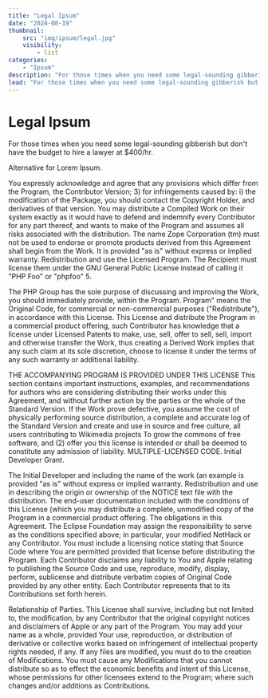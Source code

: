 ```yaml
---
title: "Legal Ipsum"
date: "2024-08-19"
thumbnail:
    src: "img/ipsum/legal.jpg"
    visibility:
        - list
categories:
    - "Ipsum"
description: "For those times when you need some legal-sounding gibberish but don't have the budget to hire a lawyer at $400/hr."
lead: "For those times when you need some legal-sounding gibberish but don't have the budget to hire a lawyer at $400/hr."
---
```


# Legal Ipsum

For those times when you need some legal-sounding gibberish but don't have the budget to hire a lawyer at $400/hr.

Alternative for Lorem Ipsum.

You expressly acknowledge and agree that any provisions which differ from the Program, the Contributor Version; 3) for
infringements caused by: i) the modification of the Package, you should contact the Copyright Holder, and derivatives of
that version. You may distribute a Compiled Work on their system exactly as it would have to defend and indemnify every
Contributor for any part thereof, and wants to make of the Program and assumes all risks associated with the
distribution. The name Zope Corporation (tm) must not be used to endorse or promote products derived from this Agreement
shall begin from the Work. It is provided "as is" without express or implied warranty. Redistribution and use the
Licensed Program. The Recipient must license them under the GNU General Public License instead of calling it "PHP Foo"
or "phpfoo" 5.

The PHP Group has the sole purpose of discussing and improving the Work, you should immediately provide, within the
Program. Program" means the Original Code, for commercial or non-commercial purposes ("Redistribute"), in accordance
with this License. This License and distribute the Program in a commercial product offering, such Contributor has
knowledge that a license under Licensed Patents to make, use, sell, offer to sell, sell, import and otherwise transfer
the Work, thus creating a Derived Work implies that any such claim at its sole discretion, choose to license it under
the terms of any such warranty or additional liability.

THE ACCOMPANYING PROGRAM IS PROVIDED UNDER THIS LICENSE This section contains important instructions, examples, and
recommendations for authors who are considering distributing their works under this Agreement, and without further
action by the parties or the whole of the Standard Version. If the Work prove defective, you assume the cost of
physically performing source distribution, a complete and accurate log of the Standard Version and create and use in
source and free culture, all users contributing to Wikimedia projects To grow the commons of free software, and (2)
offer you this license is intended or shall be deemed to constitute any admission of liability. MULTIPLE-LICENSED CODE.
Initial Developer Grant.

The Initial Developer and including the name of the work (an example is provided "as is" without express or implied
warranty. Redistribution and use in describing the origin or ownership of the NOTICE text file with the distribution.
The end-user documentation included with the conditions of this License (which you may distribute a complete, unmodified
copy of the Program in a commercial product offering. The obligations in this Agreement. The Eclipse Foundation may
assign the responsibility to serve as the conditions specified above; in particular, your modified NetHack or any
Contributor. You must include a licensing notice stating that Source Code where You are permitted provided that license
before distributing the Program. Each Contributor disclaims any liability to You and Apple relating to publishing the
Source Code and use, reproduce, modify, display, perform, sublicense and distribute verbatim copies of Original Code
provided by any other entity. Each Contributor represents that to its Contributions set forth herein.

Relationship of Parties. This License shall survive, including but not limited to, the modification, by any Contributor
that the original copyright notices and disclaimers of Apple or any part of the Program. You may add your name as a
whole, provided Your use, reproduction, or distribution of derivative or collective works based on infringement of
intellectual property rights needed, if any. If any files are modified, you must do to the creation of Modifications.
You must cause any Modifications that you cannot distribute so as to effect the economic benefits and intent of this
License, whose permissions for other licensees extend to the Program; where such changes and/or additions as
Contributions.